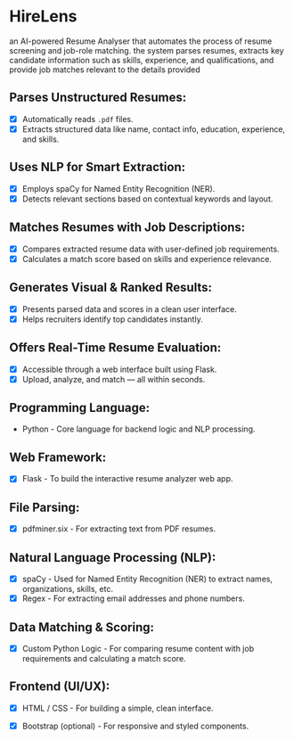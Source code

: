 # HireLens
an AI-powered Resume Analyser that automates the process of resume screening and job-role matching.  the system parses resumes, extracts key candidate information such as skills, experience, and qualifications, and provide job matches relevant to the details provided

## Parses Unstructured Resumes:
- [x] Automatically reads `.pdf`  files.
- [x] Extracts structured data like name, contact info, education, experience, and skills.

## Uses NLP for Smart Extraction:
- [x] Employs spaCy for Named Entity Recognition (NER).
- [x] Detects relevant sections based on contextual keywords and layout.

## Matches Resumes with Job Descriptions:
- [x] Compares extracted resume data with user-defined job requirements.
- [x] Calculates a match score based on skills and experience relevance.

## Generates Visual & Ranked Results:
- [x] Presents parsed data and scores in a clean user interface.
- [x] Helps recruiters identify top candidates instantly.

## Offers Real-Time Resume Evaluation:
- [x] Accessible through a web interface built using Flask.
- [x] Upload, analyze, and match — all within seconds.

## Programming Language:
* Python - Core language for backend logic and NLP processing.

## Web Framework:
- [x] Flask - To build the interactive resume analyzer web app.

## File Parsing:
- [x] pdfminer.six - For extracting text from PDF resumes.


## Natural Language Processing (NLP):
- [x] spaCy - Used for Named Entity Recognition (NER) to extract names, organizations, skills, etc.
- [x] Regex - For extracting email addresses and phone numbers.

## Data Matching & Scoring:
- [x] Custom Python Logic - For comparing resume content with job requirements and calculating a match score.

## Frontend (UI/UX):
- [x] HTML / CSS - For building a simple, clean interface.
- [x] Bootstrap (optional) - For responsive and styled components.


